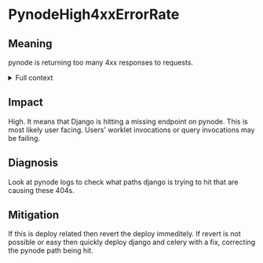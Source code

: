 # PynodeHigh4xxErrorRate

## Meaning

pynode is returning too many 4xx responses to requests.

<details>
<summary>Full context</summary>

pynode is only called through Django, so this clearly indicates a
misconfiguration where django is hitting a missing endpoint on pynode. This
should be quickly corrected.

</details>

## Impact

High. It means that Django is hitting a missing endpoint on pynode. This is most
likely user facing. Users' worklet invocations or query invocations may be
failing.

## Diagnosis

Look at pynode logs to check what paths django is trying to hit that are causing these 404s. 

## Mitigation

If this is deploy related then revert the deploy immeditely. If revert is not
possible or easy then quickly deploy django and celery with a fix, correcting the
pynode path being hit.
